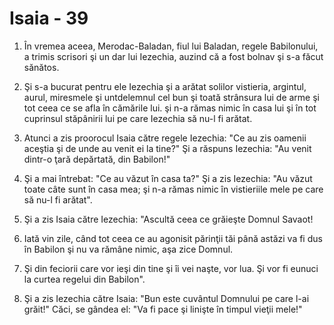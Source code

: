 # Isaia - 39

1. În vremea aceea, Merodac-Baladan, fiul lui Baladan, regele Babilonului, a trimis scrisori şi un dar lui Iezechia, auzind că a fost bolnav şi s-a făcut sănătos.

2. Şi s-a bucurat pentru ele Iezechia şi a arătat solilor vistieria, argintul, aurul, miresmele şi untdelemnul cel bun şi toată strânsura lui de arme şi tot ceea ce se afla în cămările lui. şi n-a rămas nimic în casa lui şi în tot cuprinsul stăpânirii lui pe care Iezechia să nu-l fi arătat.

3. Atunci a zis proorocul Isaia către regele Iezechia: "Ce au zis oamenii aceştia şi de unde au venit ei la tine?" Şi a răspuns Iezechia: "Au venit dintr-o ţară depărtată, din Babilon!"

4. Şi a mai întrebat: "Ce au văzut în casa ta?" Şi a zis Iezechia: "Au văzut toate câte sunt în casa mea; şi n-a rămas nimic în vistieriile mele pe care să nu-l fi arătat".

5. Şi a zis Isaia către Iezechia: "Ascultă ceea ce grăieşte Domnul Savaot!

6. Iată vin zile, când tot ceea ce au agonisit părinţii tăi până astăzi va fi dus în Babilon şi nu va rămâne nimic, aşa zice Domnul.

7. Şi din feciorii care vor ieşi din tine şi îi vei naşte, vor lua. Şi vor fi eunuci la curtea regelui din Babilon".

8. Şi a zis Iezechia către Isaia: "Bun este cuvântul Domnului pe care l-ai grăit!" Căci, se gândea el: "Va fi pace şi linişte în timpul vieţii mele!"

